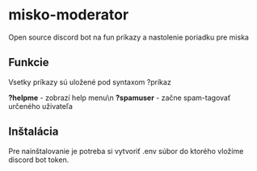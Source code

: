 # misko-moderator
Open source discord bot na fun príkazy a nastolenie poriadku pre miska

## Funkcie
Vsetky príkazy sú uložené pod syntaxom ?príkaz

**?helpme** - zobrazí help menu\n
**?spamuser** - začne spam-tagovať určeného uživateľa

## Inštalácia
Pre nainštalovanie je potreba si vytvoriť .env súbor do ktorého vložíme discord bot token.
